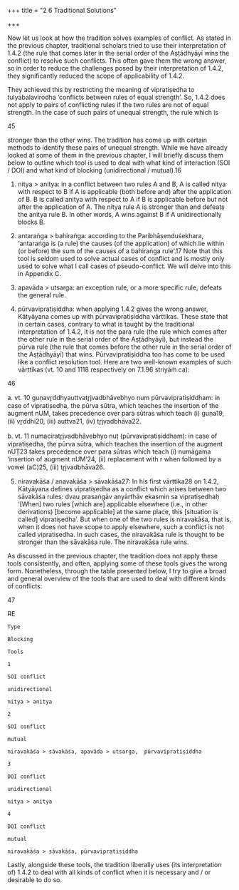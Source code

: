 +++
title = "2 6 Traditional Solutions"

+++

Now let us look at how the tradition solves examples of conflict. As stated in the previous  chapter, traditional scholars tried to use their interpretation of 1.4.2 (the rule that comes later  in the serial order of the Aṣṭādhyāyī wins the conflict) to resolve such conflicts. This often gave  them the wrong answer, so in order to reduce the challenges posed by their interpretation of  1.4.2, they significantly reduced the scope of applicability of 1.4.2. 

They achieved this by restricting the meaning of vipratiṣedha to tulyabalavirodha ‘conflicts between rules of equal strength’. So, 1.4.2 does not apply to pairs of conflicting rules if the two  rules are not of equal strength. In the case of such pairs of unequal strength, the rule which is  

[^14]: RE = ‘Representative Example’. 

[^15]: Only a minority of cases of SOI involve unidirectional blocking. Most cases of SOI involve mutual  blocking. 

45 

stronger than the other wins. The tradition has come up with certain methods to identify these  pairs of unequal strength. While we have already looked at some of them in the previous  chapter, I will briefly discuss them below to outline which tool is used to deal with what kind  of interaction (SOI / DOI) and what kind of blocking (unidirectional / mutual).16 

1. nitya > anitya: in a conflict between two rules A and B, A is called nitya with respect to B  if A is applicable (both before and) after the application of B. B is called anitya with respect to  A if B is applicable before but not after the application of A. The nitya rule A is stronger than  and defeats the anitya rule B. In other words, A wins against B if A unidirectionally blocks B. 

2. antaraṅga > bahiraṅga: according to the Paribhāṣenduśekhara, ‘antaraṅga is (a rule) the  causes (of the application) of which lie within (or before) the sum of the causes of a bahiraṅga rule’.17 Note that this tool is seldom used to solve actual cases of conflict and is mostly only  used to solve what I call cases of pseudo-conflict. We will delve into this in Appendix C. 

3. apavāda > utsarga: an exception rule, or a more specific rule, defeats the general rule. 

4. pūrvavipratiṣiddha: when applying 1.4.2 gives the wrong answer, Kātyāyana comes up with  pūrvavipratiṣiddha vārttikas. These state that in certain cases, contrary to what is taught by the  traditional interpretation of 1.4.2, it is not the para rule (the rule which comes after the other  rule in the serial order of the Aṣṭādhyāyī), but instead the pūrva rule (the rule that comes before  the other rule in the serial order of the Aṣṭādhyāyī) that wins. Pūrvavipratiṣiddha too has come  to be used like a conflict resolution tool. Here are two well-known examples of such vārttikas  (vt. 10 and 1118 respectively on 7.1.96 striyāṁ ca): 

[^16]: In the previous chapter I have discussed the hierarchy of these rules (Pbh 38 of the  Paribhāṣenduśekhara), so I do not discuss it here again. This hierarchy is not of much consequence,  practically speaking. 

[^17]: See Abhyankar’s reprint (second edition) of Kielhorn’s work (1960: 221-222). 18 Mbh III.275.23-276.12.

46 

a. vt. 10 guṇavr̥ddhyauttvatr̥jvadbhāvebhyo num pūrvavipratiṣiddham: in case of vipratiṣedha,  the pūrva sūtra, which teaches the insertion of the augment nUM, takes precedence over para  sūtras which teach (i) guṇa19, (ii) vr̥ddhi20, (iii) auttva21, (iv) tr̥jvadbhāva22. 

b. vt. 11 numaciratr̥jvadbhāvebhyo nuṭ (pūrvavipratiṣiddham): in case of vipratiṣedha, the  pūrva sūtra, which teaches the insertion of the augment nUṬ23 takes precedence over para  sūtras which teach (i) numāgama ‘insertion of augment nUM’24, (ii) replacement with r when  followed by a vowel (aC)25, (iii) tr̥jvadbhāva26.  

5. niravakāśa / anavakāśa > sāvakāśa27: In his first vārttika28 on 1.4.2, Kātyāyana defines  vipratiṣedha as a conflict which arises between two sāvakāśa rules: dvau prasaṅgāv anyārthāv  ekasmin sa vipratiṣedhaḥ ‘[When] two rules [which are] applicable elsewhere (i.e., in other  derivations) [become applicable] at the same place, this [situation is called] vipratiṣedha’. But  when one of the two rules is niravakāśa, that is, when it does not have scope to apply elsewhere,  such a conflict is not called vipratiṣedha. In such cases, the niravakāśa rule is thought to be  stronger than the sāvakāśa rule. The niravakāśa rule wins. 

As discussed in the previous chapter, the tradition does not apply these tools consistently, and  often, applying some of these tools gives the wrong form. Nonetheless, through the table  presented below, I try to give a broad and general overview of the tools that are used to deal  with different kinds of conflicts: 

[^19]: 7.3.111 gher ṅiti. 

[^20]: 7.2.115 aco ñṇiti. 

[^21]: 7.3.119 ac ca gheḥ. 

[^22]: 7.1.95 tr̥jvat kroṣṭuḥ. 

[^23]: 7.1.54 hrasvanadyāpo nuṭ. 

[^24]: 7.1.73 iko’ci vibhaktau. 

[^25]: 7.2.100 aci ra r̥taḥ. 

[^26]: 7.1.95 tr̥jvat kroṣṭuḥ. 

[^27]: niravakāśā hi vidhayaḥ sāvakāśān vidhīn bādhante ‘niravakāśa operations defeat sāvakāśa operations’ (Pbh 11 of Vyāḍiparibhāṣāpāṭha). 

[^28]: Mbh I.304.13.

47 

RE 

	Type 

	Blocking 

	Tools

	1 

	SOI conflict 

	unidirectional 

	nitya > anitya

	2 

	SOI conflict 

	mutual 

	niravakāśa > sāvakāśa, apavāda > utsarga,  pūrvavipratiṣiddha

	3 

	DOI conflict 

	unidirectional 

	nitya > anitya

	4 

	DOI conflict 

	mutual 

	niravakāśa > sāvakāśa, pūrvavipratiṣiddha

	







Lastly, alongside these tools, the tradition liberally uses (its interpretation of) 1.4.2 to deal with  all kinds of conflict when it is necessary and / or desirable to do so.  
